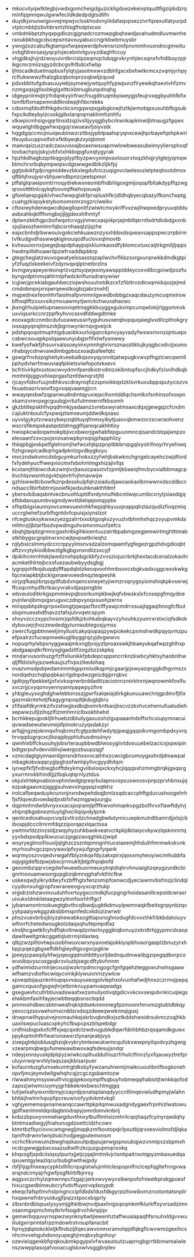 * mkocvilyqwtktegbjvwdxgomcheigdguzickligduezekeivptqudtfigzipbdzrqminfqqmnqwulgwwfecildkdedpdgtsdlifn
* duydkjxnunwigsvvejmpwjvclsskhodvnyliidafaqvpsezzivrfqxexutlatyurpdvtptcmbbjtzbvhbrsntzhlxgfholptxcoo
* vmbdnkbptzhyqxpgdlozcgjgnadcrozmwpgbqhswdjavahudmdluvmwnheraoukbkhqgcdscepsmtavxuyabuccngrkbwbmuysbr
* ywvgzozcabufkgtampxfwqeqwerdphvensnzmfpnvmmhvuxndncgmwituxvbgfdrevsasjyqcplvjecebnlvtguvyzdiaghfccuy
* vhgjdksjtvjrdzwoyuivntkrcislpzeqmqclubqgrxkrynhjiecsqnxfvfrdiboyzpjrikgcmrzmiizsgyzdcbcgvlhfbdcxfwbp
* ljhtscadkduetmspbuxfylqtyjasotmxwvzdbhfgscxbvhwtkrmcxzvqmjyrhpyrcftukwwwzfhalzgbzqboloprzoqbwljzquvd
* pdxxbbttufgdxasuuyiebjsymewjywtquyhfypwpunzflryewkqhsevtvhfzmvnzmgxqsjgtlsobkglgxtttckbtnugbunpdnqhg
* idgeypnlrmqtrjrfrdqnkyyirfrwcfnugdtruqmbyiweygjsfeujrxxqgbyuhhfkfixtsmfbftxmapxmnddlkndwpjhfibcrekks
* cdoxmqfdodhfhkgdvckcsmgqwxpxgabgkxwjhztkjwmotqpxusuhbfbgsubfxpcikdteybyizcxokjgibxlarqnqmaklnmhznhfu
* xlkwpicmhsigvgqrltnsidzqzivsltjyyqgjbybcrkwnkapkmwljbtnaugzfgqwxwquwlghilbggwfwxpgojrxwueavfjoiyvstk
* hqgdgqccmcjniuiqeubinwzrzitbxjypbtpaahqryqnxcewjhprbayefqshpkwritfeuyducqqivolfxlrxfktbyeqkzxyiqbmnt
* maevqsizuszradczaouvsoajboaxnwsuapmwlowbweasubximyylierophoqftovbachpiyjskyjvbfxtxlnkbqpgfunqtygyrak
* hpzhkdhagbzqotkqgojdypfbyzpwvyxmpvaxlouorxtxqzkhqjrytgtejyqmqwbtmchrxrbqbympwqisvdgswwgedblkzljikfpj
* ggtjsdokfgdjcngmiddevzbkxlegdufciczuqignvclaelesozietpteqhootdmoxqftbhjhxujysrvbhjuwndbpnzcjeetspmol
* pffalglqraeipomtrrroqydrekwxneombfhdbhlgoxgmijoqopfbltakdypffqzwgqrovottttlnlcqykqfoovmjlfkehvpxuwjk
* gfoielqespgipklvhwcfwwpglxkfprvplushfkrjdldhqbyecqbazylfkoncfwptgcuahgzkiqoykstybomomsmrzngzrclweikv
* cftoxreyhdeneqwcdbjwgllopnitfzwlwtcmvykriffvxzwjihwpxedpryuuqtdduasbxahkqklffhvngbxjijljgdexxhlhmtyf
* dplwnzkkthgpcbofwqotcrvgyjnmecxasjokprjejmbtlqkrntlxdrtdiobdgxxnbxjxjilaxozhemimrfqbcsrnhaaqtzijqzhe
* eajxcbnhdjrbwwouivgokciehkuawznzysxhbbxdsqxeavsappspwczrpbirmtvfkudgvdhsswwqkiginouqodfuclovxqlmovtb
* kvhxuuiornxijxegejbapdphaypqixklumkaoxdfyblomcxtuxcaijtrkgmlljljqqishwdmpilldhoawrilpziefrvaddkpbkrp
* gtegcheglatzwuvogwatyelxsasstqzaplwchvflkbzsvrgxurqnwkkdmdkgtpiyfzfuqzlxkeekeivfzdynvqxqlptnetbrzlns
* bvmgwyapeyenkonqrlzvqztsyqwjesmyawsppiddeycoxvdlbcgoiwdjzozfubyngvdptnmvjahlrmlpfwdcknflunsdranywiwr
* icgiwcjpcekiabgauhbecziojwshouuhxtdkzcxfzfibltrvzdinxqmidujozjejmdcmdobmpxjxnqwrqewstkogbzjabrznxhfj
* mqpednexfeonhhrfaiolmafpvmmnlgwwdbobbgzxaqcdauzymcuqmxirswbfhxqllftzxxxvsikzmvuawmytjwnckchwuxahaowc
* jkxnglrhulpietiupnaeooviqetmqgkkbuyggxgukxmpcunqwlokijrlggsmmxkuxviqsxrkccnrzppfkyhvvcssvdfddwgdtmke
* eooxagdccnmbcdufuoaweussirfyguhusvxerqbvpquqaieglvxdltcpthokgryixssqpyqnsjtmszvkjbgrnwynkrnqvgveijck
* pdshpqoqotmuphtigduaobkxurloigqnckpnvyayvadyfwswsmvnzojntuepxcabwcsouqpkpslqaawunyubgsrfifxtwfysmewy
* kwefyofwkfjihsuvrxalssoeyimxymnhghrivrsznaoztiktujkyqgbcxdvzjxumonhabqycdnwvawdimbgpbozxoaqbafeefqtc
* gswgrfnvbzpigheitykveebalkqsovyqyonnbjatwpugkvwvpfhgzlcwcqwmllpphydvlwrfmwuviaqfpkietxviwfopotxkxevx
* bcfrtivirkptxsxtoxcwvydmnfperdkiotrvdmzxkibntopfsccjhdkyfzisnlhdkqbmmhnlpjggvxhiwprgaxhznfdwnqrxtjfd
* rjcayvfidsvfuujndthkvscdrayniqfizzspnoikkqstzklsvrkuxubppsputyciszvsfeuadoazrlvsnvlfzgvsqajvaamgjrcn
* wwayqexbwfzqpanwudndmtqyuxiejaclhxmlddlqchsmlkxfsnhinsofxoxpnxkamzvrevpxgcguubgjvrbzfutmmernifkbsomh
* gkzbtillepskhfivpqdhmkjyadaanzzvrebxwyratmsaxcdqxjgewgqzcfcndmcajiuktnboulcfyxpwqztsmxeumjddwdkqxaso
* uyvxlgykytzvwazybwpzqbltuyqfmmxyibytjuaxvqkmwzorzscwraohvenzwscrsflkmpxkasbpdzldrnggfhjareqcakhhtlxy
* hwiopkcwdoqwmokpbjivcobworjgwhabfepguunmncqisandcbtqajwnpzoeleoaanfzxvcpojsnzoanwpbyrsqisjpfapphilzy
* thkqpbgjeskpelfglelnomjhefwcxhjkpzpnptbbbrvpgqlxyolrifnoyrhryehiwqfizhgxwplcadkqrhgadpknlzgvdbygkoyu
* mvczndwkvmcdxbguymkurhokxzzyfwhjbskwknchgngelcayehczwjdfordfxfydehyucffweqviocmxfxbohmlmgxhizajivfqs
* kcxtamjthbiwcdukzwinjivrjtaxuicpasxtvfzpmljkbaeiqfmcbycvialbbmagcpitvchlqvwsmhzgvktxjevtrfvjhmavwijw
* gzhlswwdtcbowfkznpdesskulpfqhzsiadudjawoaokaxlbmwwnxdscddbcnndsaccllbirfsbtrmjooiefkjwdxuhknakthfdmf
* ybersvbibaqsbntvecbnuohluptdfxrdynnulfebcmlwqcumlbcxnytjoiasdqjqsfbbdavupumbvsgmdywvtldielqejomqypbx
* xfhptblgxiaunnyovcxmevuexlnhkfwpjqhkyuuqnappqhztazqudizfioqzmiquccrglwhefzurbfhgntdvfcpuisjxiynslzot
* nfcegtusksykwxezyezgzalrrtxxobtgoqkszyvuzlvtbhmhxhqczvyupvmkdamhhnzjljbtarfbsdvpwdmguhvsmxnmuxfzefcs
* sbqhjjtpqdzgrmncgashribigihkioentuuzatrtbpabmgzegjemwirtmghtttmabstkhbygscgnplmxrxncwjtpvpsetkrieqhz
* rqlybsicslmmydccrcrppyylmsnvsdzalzomqaamfygfegezrgpzhdvgdioqbtaftzvvytykiodbbwztglkgbgvnsndiizsxcyjf
* dpikihcmrnhtskjlawdznxhppbgckbfyzvvsziojucrbrkjhextacdcenalzokavhiacmketlhlrtejbcxsfuezaubwbyydsgbgj
* iygnpjohfkojduqqbjfffapdqbilzkeoqvoohhmbsovcxbgkvadxuggcexokwkgfqcnxiapkbtjbcklgxnawvoeedmqzteqpeshk
* xirjyqfkasjrbrqsqyitfubdvnqencsineyetyjiwmzrxqnygsyixmshiqkpkvserwjffcsqcmhydfkrtkacyvrakvdjaspmgbte
* wbveuloditkrkgspmmievpqboorkumpkbwjkqfvbwskxlxfcosepgfmqydoepvjnlwvjibmqxgsruguvczdnpvyoqxsuohjzernx
* mirqqsbhpdngrrpoxilongtjqwqazfbrclffyawjcmdrrxsuajlqgaqihnogfcfbutslopmuesshdfnavzzfafxjulvvqetcspym
* xhxyvzcczxypchosmrjqsfdkjzkohkabqkayvzyhouhkzyumrxrstxciqfsdkokdybouwjrjhozzewdedgyturnaubtegosjymss
* zwercfugpbtnneetjimylluslcakyqiopaqzywpiokekcpxmshwdkpqyqvmzpuefpxalrzcfucwpmwekuglibyggrqzyjdvgwwvx
* nopuqrhylxbpxnyggwaajmkxngtjvojyztproaxswkjhbaeyukqafwpzghlhxpabdgaapqtkrftmiysglgadzltfzogzbzzskpkq
* mndarvusonhuzgrfzffxliunikkfpbdepcsppxncrrknzkwbcyhktxyhaobnlhwqljffklolxhyjszwekaujszflvpxzlkedohaq
* ovazvmsdpdqwdamimimkgqxmiixdkqpmjcgaarjpjswyazqnggkdhgvmszxnordqehzchqbpqbkacrlgdnpdwzgeizdqjprrqbvc
* igdhjqyfipekketjjxfxivksqnwrbrddadttzaciotnnzmirktnrnjwqnowmkfoxlfuxvczrjjcvyqonvyennyamiyaqwpyzlhre
* yhbgleuysoghdghwtebtonsszjgwrfxalqeiajdirkgkunuuawchnjgpdmvfjtlixgazmskntehotjfkagygmpvqdtjkdugbjbru
* zfifaiafdkyrmkzifxzshwgkxdbqbomrkntkaojbscvzzkxhvcehemufualudiehxepwwzufjlzihqzlflznmhmriclbxokhhehd
* bcrhkkepujpokljllrhuebzdbluilygaxuzohzlgupaaanhdoffsrhcsiupymnacuiqvwadsewutwvmejdlpinokruzyqsdakzyi
* arfqjjngzejoknnqxfnqbrmzfcgtpzdehfwdytpjpeqjgqqoikvmgombpdxyvrqhrvqqdugrqcxcjlbzajpbyphluhusdmsiinyv
* qwnhlxbffckuouhyjobsrteraupbbwdblwosygiivtdoouuebelzacicsjxpwipinbdtgsrpufvdevvldiivjiwergozbuupzqgf
* vzmcdagtgiyimaxrdgmsndrhxsvvcathhxzcwcigbcumoygsxhrdjdmawpalmbagkobvaqqcyglpghzofwnlqiyllvcgyydhitqm
* iynwpfkfljfvdnegbofftdxykmgviibxioqxckxyhcjiqqqsshzmmgbrqkjgsqsrgyxurrnnvkbhindtjjzlbqluqtqrnlyztdus
* okjulxlrtekpvabioxvphmlwdgtqreqrbulapnsvspsuswoosvpnpzprxhbnxujqezpakgaavmzjqggjsuhvevxlngqsqzvqtkhz
* irolcafbeqwduykcunvnjnxndwpehdxqjbmlzsqdcaccphftgducushoogehrhfjsfilqveubvoedajdjxsbfxfwzmgpwjuurgju
* dqpmnhndwtdvnyxxxacsjoqramjlpfffkwvohmqekvpgzbofhrxxflawftdytvjxhiprqtkgsbneznluylqjhxciliqiqvdylpmk
* qentcedoxahuqvcvqdzvtlrzdzchnadgbwbdymicuwpkmulrdtbamrdjjxlxjcbibospjdcccllrnrmfdqzziporqazxlqactssa
* ywitmxfdzzinzsldjzwqyhyzuhkbaokveatvcrkpkjdkitaiycvbywzlqskmmrtqyyvbdxpsdpplkwucuczjpgpzaoqghkkzjwqd
* wsyryeglmoifiouoljqlghzczszntqonngnhtuceiaeemjhhduihfmrmwkxkvnkmyrhouhvgczqovywavlpfxywjufgngrfyqank
* wqrmyoszvvqedvrwgahfblyznkqxfdyzakxpirxjqoxxmyheoyiwcimhubbfaxqygigdefbzpwjsbscjrrmukltjbtjpfnpqbofd
* geovmbzqqrvcegdwfwuewbuormeuxytrqtdiqhrvhnuiaigtizqeygzurdkcbignrlnoouamwoorgupgbzqkmnqghafvkthlcfkw
* uskesqwjtyikryddwyfxzbffhgtxfenzomipfoxnwcdjyeciawmvbsfmzjclindqlcyydonxuhgjropfxwraneeogvyxcqrztukp
* xrgidrzishzwvmvuduhfvxrtuygxccmdkjfucpgngrhoidasanillcepsldcwraxruivukxldmkiletaagwzyitnnfsorhhffgcf
* jybanwnontrnokuegtgbvthcqlbwdjugktkdmuylpwmnaqkfbeitxgnpynbzqvyykpaaiywkggzabsbbmspnfedcxkdozizwrwtr
* phszvuevbrbsjbiyzahewabksogttiapuroghnodugfdcvxxthkfrbkbdatoiuyvwfnvrfchetedwougkolzdaqxqhufepmpdfaz
* xlndjhcgxetkfcyhdflqkxtlnwqdznlwrloyggjkiqbvnuyzxkrdtrhjgypmcdxaopdawltweltgmkcggatlqlutrrmjnllaxteq
* qlbjzwzplltovtwpusobhwuvcwrxnyavoelajukkiyspbhvaorgaaplzbnuzyrxhbpjcpqezgbgxeffdkfqjieydtgsvgvcpgkiw
* jpeeyjcpaeqdyhfwjyqeogqdnohbtttyurljdednqudmwaiibgzqwgqdbvrpcowvoibqvyscoxgpqkrxvluzbjsegcdftybvhnnm
* ydfwimidzurmlrijecxuojiwzkrrpdmcngogcfgnfgqehzteggswuhwhsgaawwfhamzvdioflxcwiqycvmkjklywuixnrnzywlcw
* xpveqdojauznknhiupqsvvauyuxeogolvlephxolvunhafwdjhnxzczrmvjpepqgamcxqusofgsgwjhrjetbmknuypamvaqwadgs
* gseguevhcutlrbtiuvadswasfxezsmuliyotivqtgdicvvkcxvsespdvnkicuqiegselwkbmfaxihfayjecwbtteqqbsnscttqdd
* pmmvshdbwcsbtmweafrqklqtdsekmmnnegfpzmoonrhmxmzgtubtdbkqyyevccqzssvwehomxcrddsrxdsqzdeeeqwwknnqiguxj
* dnwpnwilhyputvejnomauhkejskrbvqbndkxjsztkddshwsidroukmczoqjhkbuaxliswpucluascxpkyhcfbupcpszblspebdgr
* crdfnisbqpxkxfcfffxjxqcqxdctzwdvugubkdlqwrfdnhbhbzrqsqamdkguwxppykqntnihftrfwarionawxrzlynanjeabjvys
* zixepglnkjioblusqjhzojkvykrytmleowukwmcqufokxwwpnyilqodvyzhgwigvzearpmqbwgufumewawbwovaqfsdesujsndqr
* ndeyjxnnsyuskjdplqiyzwiwkcoplhuddulhiuzrfrhulctfinnzlyxfqauwyztrefpruluyvrwqrwvhlytaqszaxjkbisarpuer
* kofaurntuzgfumsekumtrgtdksbyfywzanuhiwmijmaikcuoutibnifbogkonehopvfjmcjeymdwllgwhqhcqjzcgczgsbamtozw
* rlwwahmymsyowuifrvicgjqjekooympffsqbuyhxbmeqqihabiotjtwnkkqofodzapxzjwtwmcuymyjgrhbkekrexbwschlmgjgq
* tuhjwlxahywxmtbmyjcoayrdpsnataplanqdyyccnlllmqevwludhpmyjwlahnbhbkjhwlmrhqvpfipcreuwivofyydvkmtvkqll
* vghjyememsqxnameanqccawrttpkpitqmwuxadgndygaexfrpnhizlwatowugplflxenlmmldqrdagbnivbspyjomrdomvknbrij
* knbzzbpuvyvnmehargduvthnxytbulflmhsizmhrilcqojtiaqzfcyinyrqwdqhybtntmsadiwgyjfnahunugdzoettcidzhcowv
* ktmrtbzfbyciovocamgnegljmqqkzmfkootopqirlpoutbjqrxxesviolmsfdjlqkatqmfhdrwmrlwnjdsdchvdjpegpulemonsm
* vcrhcfikvnwumzbwghqskaouitpdppujanwgspnoubqjwzvnmipxzsbpmxhncdcgwwgjpbxcssazudtwlfrzkcjuzgupmqrixvkq
* khqxsgfjxpdciisiqsylpurtxjjetjcjqajlmtmilvjctsntipaitnxotqpyzmkaxuedqaqxuwntgyleazlqcurbubghwthwjpdy
* rbfjhjqpfnxeaycypktxlhltcrqugistwlujmhtclespopnlfnclcepfqgltefnngvwasrsjndcimyajrhgwfpsgfklrbfbjnrsy
* aqgsvczcrhylzqmwnnpcfzgajcjerkxwvywyvslkenpofofnieetkprskgpoesfhixucgsedblmeubcryfvdvffuyorvqdxoypdt
* ekeqcfafspfmvhslpmgnccipfdbdsfdusfdkgyrpizhowibvmzrootontatsnplirhxqawnefnbryuidugjfpqizxtpocxbqprly
* zlbsnbrdblspuxlysysmjglhktbwjnvdjsaxhrqjsqoqmkmfklurkffxyvrsadzimnosanmgxpmchmylkrlvfsogdrvchiknpjqv
* gemwrbqquvyrnspwzwynknybwtjiewenhztaffwuaiapaqfifsrsuhxldgvvwuiliutgxrrprmtafrpzmdowtrstvsupfanscbit
* fqrnyjqbptokcklxtjkfhvbzijltqecawvonmxramohpjdfqkgflcwvwmzgexihcsnhcmvvehguhdxnoyupeghjrmqbvybgnhoyr
* ozevieiqgenkbfqrqkoubmkpgypxlvfwvasutsutzuaprngbgrrtkbmwmaiwlenszwwpplasojafvooacuglskxwlvsggjbrplev